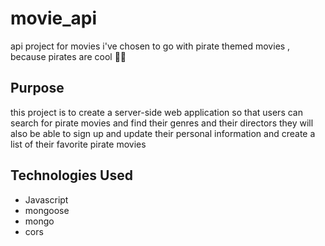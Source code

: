 # movie_api
 api project for movies
 i've chosen to go with pirate themed movies , because pirates are cool 🏴‍☠️
 ## Purpose
 this project is to create a server-side web application so that users can search for pirate movies and find their genres and their directors
 they will also be able to sign up and update their personal information and create a list of their favorite pirate movies
 ## Technologies Used
 - Javascript
 - mongoose
 - mongo
 - cors
